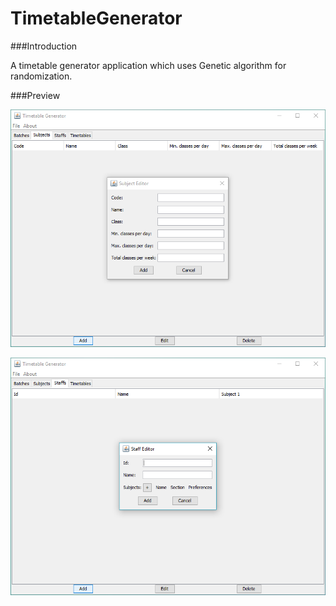 # TimetableGenerator

###Introduction

A timetable generator application which uses Genetic algorithm for randomization.

###Preview

![](/preview/preview1.png)

![](/preview/preview2.png)
